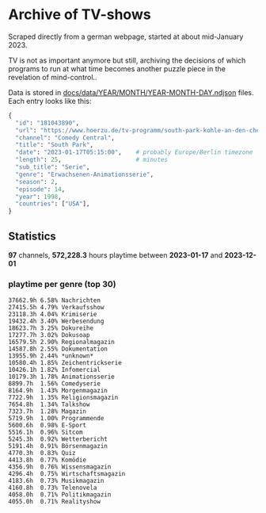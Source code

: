 # Archive of TV-shows

Scraped directly from a german webpage, started at about mid-January 2023.

TV is not as important anymore but still, archiving the decisions of which programs to run at what time
becomes another puzzle piece in the revelation of mind-control.. 

Data is stored in [docs/data/YEAR/MONTH/YEAR-MONTH-DAY.ndjson](docs/data/) files. 
Each entry looks like this:

```python
{
  "id": "181043890", 
  "url": "https://www.hoerzu.de/tv-programm/south-park-kohle-an-den-chefkoch/bid_181043890/", 
  "channel": "Comedy Central", 
  "title": "South Park", 
  "date": "2023-01-17T05:15:00",    # probably Europe/Berlin timezone 
  "length": 25,                     # minutes 
  "sub_title": "Serie", 
  "genre": "Erwachsenen-Animationsserie", 
  "season": 2, 
  "episode": 14, 
  "year": 1998, 
  "countries": ["USA"],
}
```

## Statistics

**97** channels, **572,228.3** hours playtime between **2023-01-17** and **2023-12-01**


### playtime per genre (top 30)

    37662.9h 6.58% Nachrichten
    27415.5h 4.79% Verkaufsshow
    23118.3h 4.04% Krimiserie
    19432.4h 3.40% Werbesendung
    18623.7h 3.25% Dokureihe
    17277.7h 3.02% Dokusoap
    16579.5h 2.90% Regionalmagazin
    14587.8h 2.55% Dokumentation
    13955.9h 2.44% *unknown*
    10580.4h 1.85% Zeichentrickserie
    10426.1h 1.82% Infomercial
    10179.3h 1.78% Animationsserie
    8899.7h  1.56% Comedyserie
    8164.9h  1.43% Morgenmagazin
    7722.9h  1.35% Religionsmagazin
    7654.8h  1.34% Talkshow
    7323.7h  1.28% Magazin
    5719.9h  1.00% Programmende
    5600.6h  0.98% E-Sport
    5516.1h  0.96% Sitcom
    5245.3h  0.92% Wetterbericht
    5191.4h  0.91% Börsenmagazin
    4770.3h  0.83% Quiz
    4413.8h  0.77% Komödie
    4356.9h  0.76% Wissensmagazin
    4296.4h  0.75% Wirtschaftsmagazin
    4183.6h  0.73% Musikmagazin
    4160.8h  0.73% Telenovela
    4058.0h  0.71% Politikmagazin
    4055.0h  0.71% Realityshow
